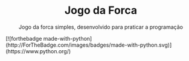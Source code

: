<h1 align="center">Jogo da Forca</h1>
<p align="center">Jogo da forca simples, desenvolvido para praticar a programação</p>
[![forthebadge made-with-python](http://ForTheBadge.com/images/badges/made-with-python.svg)](https://www.python.org/)
